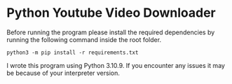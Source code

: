 # Python Youtube Video Downloader

Before running the program please install the required dependencies
by running the following command inside the root folder.

```
python3 -m pip install -r requirements.txt
```

I wrote this program using Python 3.10.9.
If you encounter any issues it may be because of your interpreter version.